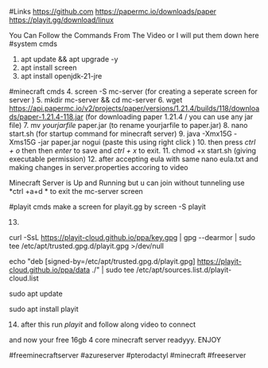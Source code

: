 #Links
https://github.com
https://papermc.io/downloads/paper
https://playit.gg/download/linux

You Can Follow the Commands From The Video or I will put them down here
#system cmds
1. apt update && apt upgrade -y
2. apt install screen
3. apt install openjdk-21-jre

#minecraft cmds
4. screen -S mc-server    (for creating a seperate screen for server )
5. mkdir mc-server && cd mc-server
6. wget https://api.papermc.io/v2/projects/paper/versions/1.21.4/builds/118/downloads/paper-1.21.4-118.jar                               (for downloading paper 1.21.4 / you can use any jar file)
7. mv *yourjarfile* paper.jar      (to rename yourjarfile to paper.jar)
8. nano start.sh   (for startup command for minecraft server)
9. java -Xmx15G -Xms15G -jar paper.jar nogui    (paste this using right click )
10. then press *ctrl + o* then then *enter* to save and *ctrl + x* to exit.
11. chmod +x start.sh    (giving executable permission)
12. after accepting eula with same nano eula.txt and making changes in server.properties accoring to video 

Minecraft Server is Up and Running but u can join without tunneling
 use *ctrl +a+d * to exit the mc-server screen

#playit cmds
make a screen for playit.gg by  screen -S playit

13. 
curl -SsL https://playit-cloud.github.io/ppa/key.gpg | gpg --dearmor | sudo tee /etc/apt/trusted.gpg.d/playit.gpg >/dev/null

echo "deb [signed-by=/etc/apt/trusted.gpg.d/playit.gpg] https://playit-cloud.github.io/ppa/data ./" | sudo tee /etc/apt/sources.list.d/playit-cloud.list

sudo apt update

sudo apt install playit

14. after this run *playit* and follow along video to connect


and now your free 16gb 4 core minecraft server readyyy.
ENJOY



#freeminecraftserver #azureserver #pterodactyl #minecraft #freeserver 
